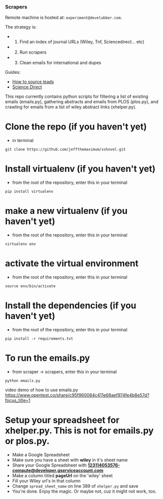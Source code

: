 ### Scrapers

Remote machine is hosted at: `experiment@develubber.com`.

The strategy is:
 - 1. Find an index of journal URLs (Wiley, Tnf, Sciencedirect... etc)
 - 2. Run scrapers
 - 3. Clean emails for international and dupes

Guides:
- [How to source leads](https://github.com/experiment/xshovel/wiki/How-to-source-leads)
- [Science Direct](https://github.com/experiment/xshovel/wiki/ScienceDirect-Scraper)


This repo currently contains python scripts for filtering a list of existing emails (emails.py), gathering abstracts and emails from PLOS (plos.py), and crawling for emails from a list of wiley abstract links (xhelper.py).

# Clone the repo (if you haven't yet)

- in terminal

```
git clone https://github.com/jeffthemaximum/xshovel.git
```

# Install virtualenv (if you haven't yet)

- from the root of the repository, enter this in your terminal

```
pip install virtualenv
```

# make a new virtualenv (if you haven't yet)

- from the root of the repository, enter this in your terminal

```
virtualenv env
```

# activate the virtual environment

- from the root of the repository, enter this in your terminal

```
source env/bin/activate
```

# Install the dependencies (if you haven't yet)

- from the root of the repository, enter this in your terminal

```
pip install -r requirements.txt
```

# To run the emails.py

- from scraper -> scrapers, enter this in your terminal

```
python emails.py
```

video demo of how to use emails.py
https://www.opentest.co/share/c95f960084c411e68aef974fe4b8e57d?focus_title=1


# Setup your spreadsheet for xhelper.py. This is not for emails.py or plos.py.

- Make a Google Spreadsheet
- Make sure you have a sheet with **wiley** in it's sheet name
- Share your Google Spreadsheet with **123114053576-compute@developer.gserviceaccount.com**
- Make a column titled **pageUrl** on the 'wiley' sheet
- Fill your Wiley url's in that column
- Change `spread_sheet_name` on line 389 of `xhelper.py` and save
- You're done. Enjoy the magic. Or maybe not, cuz it might not work, too.
